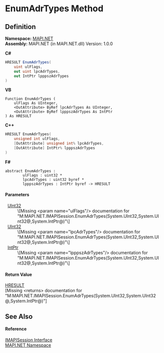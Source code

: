# EnumAdrTypes Method




## Definition
**Namespace:** <a href="5bef4637-66f8-16d4-e5f4-4d0da57a1538.md">MAPI.NET</a>  
**Assembly:** MAPI.NET (in MAPI.NET.dll) Version: 1.0.0

**C#**
``` C#
HRESULT EnumAdrTypes(
	uint ulFlags,
	out uint lpcAdrTypes,
	out IntPtr lpppszAdrTypes
)
```
**VB**
``` VB
Function EnumAdrTypes ( 
	ulFlags As UInteger,
	<OutAttribute> ByRef lpcAdrTypes As UInteger,
	<OutAttribute> ByRef lpppszAdrTypes As IntPtr
) As HRESULT
```
**C++**
``` C++
HRESULT EnumAdrTypes(
	unsigned int ulFlags, 
	[OutAttribute] unsigned int% lpcAdrTypes, 
	[OutAttribute] IntPtr% lpppszAdrTypes
)
```
**F#**
``` F#
abstract EnumAdrTypes : 
        ulFlags : uint32 * 
        lpcAdrTypes : uint32 byref * 
        lpppszAdrTypes : IntPtr byref -> HRESULT 
```



#### Parameters
<dl><dt>  <a href="https://learn.microsoft.com/dotnet/api/system.uint32" target="_blank" rel="noopener noreferrer">UInt32</a></dt><dd>\[Missing &lt;param name="ulFlags"/&gt; documentation for "M:MAPI.NET.IMAPISession.EnumAdrTypes(System.UInt32,System.UInt32@,System.IntPtr@)"\]</dd><dt>  <a href="https://learn.microsoft.com/dotnet/api/system.uint32" target="_blank" rel="noopener noreferrer">UInt32</a></dt><dd>\[Missing &lt;param name="lpcAdrTypes"/&gt; documentation for "M:MAPI.NET.IMAPISession.EnumAdrTypes(System.UInt32,System.UInt32@,System.IntPtr@)"\]</dd><dt>  <a href="https://learn.microsoft.com/dotnet/api/system.intptr" target="_blank" rel="noopener noreferrer">IntPtr</a></dt><dd>\[Missing &lt;param name="lpppszAdrTypes"/&gt; documentation for "M:MAPI.NET.IMAPISession.EnumAdrTypes(System.UInt32,System.UInt32@,System.IntPtr@)"\]</dd></dl>

#### Return Value
<a href="50596607-a328-ef10-6ea9-0448fbb7d197.md">HRESULT</a>  
\[Missing &lt;returns&gt; documentation for "M:MAPI.NET.IMAPISession.EnumAdrTypes(System.UInt32,System.UInt32@,System.IntPtr@)"\]

## See Also


#### Reference
<a href="d28ec202-b730-fb1f-42ac-5545b0b43d47.md">IMAPISession Interface</a>  
<a href="5bef4637-66f8-16d4-e5f4-4d0da57a1538.md">MAPI.NET Namespace</a>  
